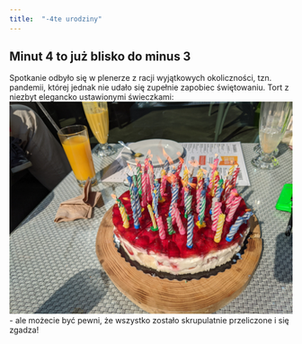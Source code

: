 ```yaml
---
title:  "-4te urodziny"
---
```


## Minut 4 to już blisko do minus 3

Spotkanie odbyło się w plenerze z racji wyjątkowych okoliczności, tzn. pandemii, której jednak nie udało się zupełnie zapobiec świętowaniu. Tort z niezbyt elegancko ustawionymi świeczkami: ![Tort dla -4lo latka](/assets/-4_post.jpg) - ale możecie być pewni, że wszystko zostało skrupulatnie przeliczone i się zgadza!